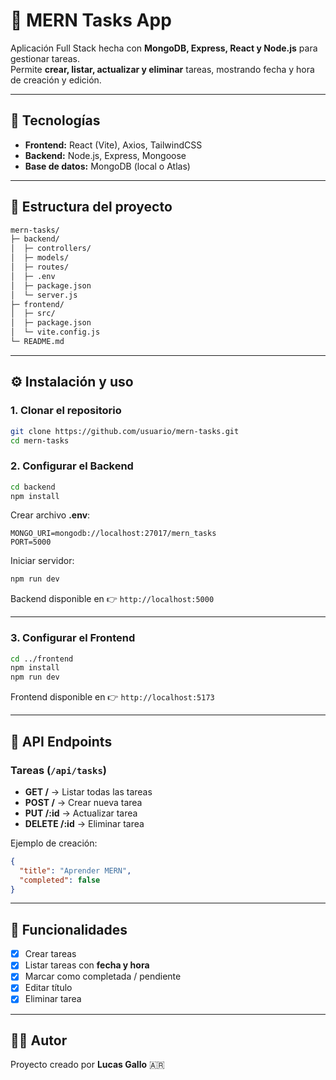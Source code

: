 # 📌 MERN Tasks App

Aplicación Full Stack hecha con **MongoDB, Express, React y Node.js** para gestionar tareas.  
Permite **crear, listar, actualizar y eliminar** tareas, mostrando fecha y hora de creación y edición.

---

## 🚀 Tecnologías

- **Frontend:** React (Vite), Axios, TailwindCSS  
- **Backend:** Node.js, Express, Mongoose  
- **Base de datos:** MongoDB (local o Atlas)

---

## 📂 Estructura del proyecto

```bash
mern-tasks/
├─ backend/
│  ├─ controllers/
│  ├─ models/
│  ├─ routes/
│  ├─ .env
│  ├─ package.json
│  └─ server.js
├─ frontend/
│  ├─ src/
│  ├─ package.json
│  └─ vite.config.js
└─ README.md
```

---

## ⚙️ Instalación y uso

### 1. Clonar el repositorio

```bash
git clone https://github.com/usuario/mern-tasks.git
cd mern-tasks
```

### 2. Configurar el Backend

```bash
cd backend
npm install
```

Crear archivo **.env**:

```env
MONGO_URI=mongodb://localhost:27017/mern_tasks
PORT=5000
```

Iniciar servidor:

```bash
npm run dev
```

Backend disponible en 👉 `http://localhost:5000`

---

### 3. Configurar el Frontend

```bash
cd ../frontend
npm install
npm run dev
```

Frontend disponible en 👉 `http://localhost:5173`

---

## 📌 API Endpoints

### Tareas (`/api/tasks`)

- **GET /** → Listar todas las tareas  
- **POST /** → Crear nueva tarea  
- **PUT /:id** → Actualizar tarea  
- **DELETE /:id** → Eliminar tarea  

Ejemplo de creación:

```json
{
  "title": "Aprender MERN",
  "completed": false
}
```

---

## 🎯 Funcionalidades

- [x] Crear tareas  
- [x] Listar tareas con **fecha y hora**  
- [x] Marcar como completada / pendiente  
- [x] Editar título  
- [x] Eliminar tarea  

---

## 👨‍💻 Autor

Proyecto creado por **Lucas Gallo** 🇦🇷  
